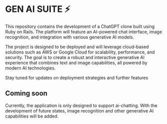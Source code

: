 # GEN AI SUITE ⚡️

This repository contains the development of a ChatGPT clone built using Ruby on Rails. The platform will feature an AI-powered chat interface, image recognition, and integration with various generative AI models.

The project is designed to be deployed and will leverage cloud-based solutions such as AWS or Google Cloud for scalability, performance, and security. The goal is to create a robust and interactive generative AI experience that combines text and image capabilities, all powered by modern AI technologies.

Stay tuned for updates on deployment strategies and further features

## Coming soon
Currently, the application is only designed to support ai-chatting. With the development of future states, image recognition and other generative AI capabilities will be added.
